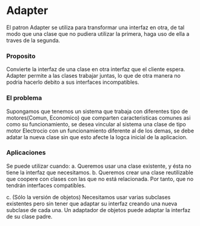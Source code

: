 # Adapter
El patron Adapter se utiliza para transformar una interfaz en otra, de tal modo que una clase que no pudiera utilizar
la primera, haga uso de ella a traves de la segunda.

### Proposito
Convierte la interfaz de una clase en otra interfaz que el cliente espera. Adapter permite a las clases trabajar juntas,
lo que de otra manera no podria hacerlo debito a sus interfaces incompatibles.

### El problema
Supongamos que tenemos un sistema que trabaja con diferentes tipo de motores(Comun, Economico) que comparten caracteristicas
comunes asi como su funcionamiento, se desea vincular al sistema una clase de tipo motor Electrocio con un funcionamiento
diferente al de los demas, se debe adatar la nueva clase sin que esto afecte la logca inicial de la aplicacion.

### Aplicaciones
Se puede utilizar cuando:
a. Queremos usar una clase existente, y ésta no tiene la interfaz que necesitamos.
b. Queremos crear una clase reutilizable que coopere con clases con las que no
   está relacionada. Por tanto, que no tendrán interfaces compatibles.

c. (Sólo la versión de objetos) Necesitamos usar varias subclases existentes pero
   sin tener que adaptar su interfaz creando una nueva subclase de cada una. Un
   adaptador de objetos puede adaptar la interfaz de su clase padre.